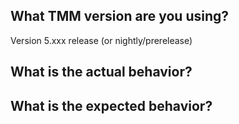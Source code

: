 ## What TMM version are you using?
Version 5.xxx  release (or nightly/prerelease)


## What is the actual behavior?


## What is the expected behavior?

